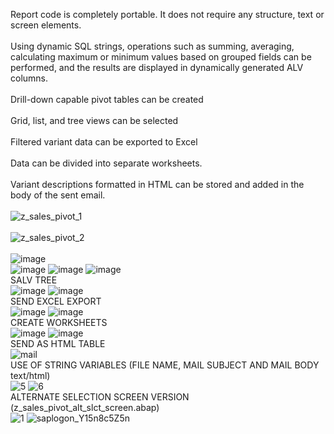 Report code is completely portable. It does not require any structure, text or screen elements.<br><br>
Using dynamic SQL strings, operations such as summing, averaging, calculating maximum or minimum values based on grouped fields can be performed, and the results are displayed in dynamically generated ALV columns.<br><br>
Drill-down capable pivot tables can be created<br><br>
Grid, list, and tree views can be selected<br><br>
Filtered variant data can be exported to Excel<br><br>
Data can be divided into separate worksheets.<br><br>
Variant descriptions formatted in HTML can be stored and added in the body of the sent email.<br>
<br>
![z_sales_pivot_1](https://github.com/user-attachments/assets/7e66d271-ebbf-4803-94b7-8a5b7857264f)
<br>
<br>
![z_sales_pivot_2](https://github.com/user-attachments/assets/31b1fa15-8562-475b-a5ce-7477d6fe13c4)
<br>
<br>
![image](https://github.com/sozergul/SAP-ALV-Pivot/assets/76847359/22cbeaa2-1afa-4bc0-9120-29b73446d45e)
<br>
![image](https://github.com/sozergul/SAP-ALV-Pivot/assets/76847359/f9e9e636-0ceb-4cf3-ad4d-34d819edbe76)
![image](https://github.com/sozergul/SAP-ALV-Pivot/assets/76847359/63814851-e667-4d94-8ec4-64f484f51d7b)
![image](https://github.com/sozergul/SAP-ALV-Pivot/assets/76847359/91cc8a68-0520-48a9-986e-b86f14c8638f)
 <br>
SALV TREE<br>
![image](https://github.com/sozergul/SAP-ALV-Pivot/assets/76847359/bb54a128-890e-4e7f-b59e-e593f1e88536)
![image](https://github.com/sozergul/SAP-ALV-Pivot/assets/76847359/ce4bd969-7121-463c-958c-47d8b6b8bbde)
 <br>
SEND EXCEL EXPORT<br>
![image](https://github.com/sozergul/SAP-ALV-Pivot/assets/76847359/303001c8-a8dd-48f4-9195-a93359c7d62d)
![image](https://github.com/sozergul/SAP-ALV-Pivot/assets/76847359/6f44d5b2-41e0-460c-980b-1dffed6f05f6)
 <br>
CREATE WORKSHEETS<br>
![image](https://github.com/sozergul/SAP-ALV-Pivot/assets/76847359/8a95c107-6361-4361-8370-19242ce3963e)
![image](https://github.com/sozergul/SAP-ALV-Pivot/assets/76847359/30a2f254-f0ca-4d2f-8d3b-43e1b1f8071d)
 <br>
SEND AS HTML TABLE<br>
![mail](https://github.com/user-attachments/assets/75fc93a4-6e17-4675-87d1-db5c1d5f8247)
 <br>
USE OF STRING VARIABLES (FILE NAME, MAIL SUBJECT AND MAIL BODY text/html)<br>
 ![5](https://github.com/user-attachments/assets/f48e1cca-f990-45ac-a6b3-8adb47dbc5cc)
![6](https://github.com/user-attachments/assets/a6cb7807-12f9-401f-a703-52034882e146)
 <br>
ALTERNATE SELECTION SCREEN VERSION (z_sales_pivot_alt_slct_screen.abap)
<br>
![1](https://github.com/user-attachments/assets/c5717fb8-d805-46f9-887b-63b0c1e2bf9f)
![saplogon_Y15n8c5Z5n](https://github.com/user-attachments/assets/ba5cd127-f2f5-446f-909c-369fa63e2193)









